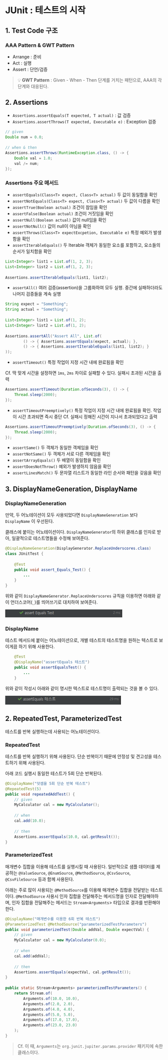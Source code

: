 # JUnit : 테스트의 시작

## 1. Test Code 구조

### AAA Pattern & GWT Pattern
- Arrange : 준비
- Act : 실행
- Assert : 단언/검증

> 💡 **GWT Pattern** : Given - When - Then 단계를 거치는 패턴으로, AAA의 각 단계와 대응된다.

## 2. Assertions
- `Assertions.assertEquals(T expected, T actual)` : 값 검증
- `Assertions.assertThrows(T expected, Executable e)` : Exception 검증

```java
// given
Double num = 0.0;

// when & then
Assertions.assertThrows(RuntimeException.class, () -> {
    Double val = 1.0;
    val /= num;
});
```

### Assertions 주요 메서드

- `assertEquals(Class<T> expect, Class<T> actual)` 두 값이 동일함을 확인
- `assertNotEquals(Class<T> expect, Class<T> actual)` 두 값이 다름을 확인
- `assertTrue(Boolean actual)` 조건이 참임을 확인
- `assertFalse(Boolean actual)` 조건이 거짓임을 확인
- `assertNull(Boolean actual)` 값이 null임을 확인
- `assertNotNull()` 값이 null이 아님을 확인
- `assertThrows(Class<T> expectExcpetion, Executable e)` 특정 예외가 발생함을 확인
- `assertIterableEquals()` 두 Iterable 객체가 동일한 요소를 포함하고, 요소들의 순서가 일치함을 확인

```java
List<Integer> list1 = List.of(1, 2, 3);
List<Integer> list2 = List.of(1, 2, 3);
    
Assertions.assertIterableEquals(list1, list2);
```

- `assertAll()` 여러 검증(assertion)을 그룹화하여 모두 실행. 중간에 실패하더라도 나머지 검증들을 계속 실행

```java
String expect = "Something";
String actual = "Something";
    
List<Integer> list1 = List.of(1, 2);
List<Integer> list2 = List.of(1, 2);
    
Assertions.assertAll("Assert All", List.of(
        () -> { Assertions.assertEquals(expect, actual); },
        () -> { Assertions.assertIterableEquals(list1, list2); }
));
```

- `assertTimeout()` 특정 작업이 지정 시간 내에 완료됨을 확인

Cf. 딱 맞게 시간을 설정하면  `1ms`, `2ms` 차이로 실패할 수 있다. 실패시 초과된 시간을 출력

```java
Assertions.assertTimeout(Duration.ofSeconds(3), () -> {
    Thread.sleep(2000);
});
```

- `assertTimeoutPreemptively()` 특정 작업이 지정 시간 내에 완료됨을 확인. 작업이 시간 초과되면 즉시 중단
Cf. 실패시 정해진 시간이 지나서 초과되었다고 출력

```java
Assertions.assertTimeoutPreemptively(Duration.ofSeconds(3), () -> {
    Thread.sleep(2000);
});
```

- `assertSame()` 두 객체가 동일한 객체임을 확인
- `assertNotSame()` 두 객체가 서로 다른 객체임을 확인
- `assertArrayEquals()` 두 배열이 동일함을 확인
- `assertDoesNotThrow()` 예외가 발생하지 않음을 확인
- `assertLinesMatch()` 두 문자열 리스트가 동일한 라인 순서와 패턴을 갖음을 확인

## 3. DisplayNameGeneration, DisplayName

### DisplayNameGeneration

만약, 두 어노테이션이 모두 사용되었다면 `DisplayNameGeneration` 보다 `DisplayName` 이 우선된다.

클래스에 붙이는 어노테이션이다. `DisplayNameGenerator`의 하위 클래스를 인자로 받아, 일괄적으로 테스트명들을 수정해 보여준다.
```java
@DisplayNameGeneration(DisplayGenerator.ReplaceUnderscores.class)
class JUnitTest {
    
    @Test
    public void assert_Equals_Test() {
        ...
    }
}
```
 위와 같이 `DisplayNameGenerator.ReplaceUnderscores` 규칙을 이용하면 아래와 같이 언더스코어(`_`)를 띄어쓰기로 대치하여 보여준다.

![img.png](src/main/resources/static/img/img.png)

### DisplayName
 테스트 메서드에 붙이는 어노테이션으로, 개별 테스트의 테스트명을 원하는 텍스트로 보이게끔 하기 위해 사용한다.
```java
    @Test
    @DisplayName("assertEquals 테스트")
    public void assertEqualsTest() {
        ...
    }
```
 위와 같이 작성시 아래와 같이 명시한 텍스트로 테스트명이 출력되는 것을 볼 수 있다.

![img.png](src/main/resources/static/img/img2.png)

## 2. RepeatedTest, ParameterizedTest
 테스트를 반복 실행하는데 사용되는 어노테이션이다.

### RepeatedTest
 테스트를 반복 실행하기 위해 사용된다. 단순 반복이기 때문에 안정성 및 견고성을 테스트하기 위해 사용된다.
 
아래 코드 실행시 동일한 테스트가 5회 단순 반복된다.
```java
@DisplayName("덧셈을 5회 단순 반복 테스트")
@RepeatedTest(5)
public void repeatedAddTest() {
    // given
    MyCalculator cal = new MyCalculator();
    
    // when
    cal.add(10.0);
    
    // then
    Assertions.assertEquals(10.0, cal.getResult());
}
```

### ParameterizedTest
 매개변수 집합을 이용해 테스트를 실행시킬 때 사용된다.
 일반적으로 샘플 데이터를 제공하는 `@ValueSource`, `@EnumSource`, `@MethodSource`, `@CsvSource`, `@CsvFileSource` 등과 함께 사용된다.

 아래는 주로 많이 사용되는 `@MethodSource`를 이용해 매개변수 집합을 전달받는 테스트이다. 
 `@MethodSource` 사용시 인자 집합을 전달해주는 메서드명을 인자로 전달해야하며, 인자 집합을 전달해주는 메서드는 `Stream<Arguments`> 타입으로 결과를 반환해야 한다.
```java
@DisplayName("매개변수를 이용한 6회 반복 테스트")
@ParameterizedTest @MethodSource("parameterizedTestParameters")
public void parameterizedTest(Double addVal, Double expectVal) {
    // given
    MyCalculator cal = new MyCalculator(0.0);

    // when
    cal.add(addVal);

    // then
    Assertions.assertEquals(expectVal, cal.getResult());
}

public static Stream<Arguments> parameterizedTestParameters() {
    return Stream.of(
        Arguments.of(10.0, 10.0),
        Arguments.of(2.0, 2.0),
        Arguments.of(4.0, 4.0),
        Arguments.of(5.0, 5.0),
        Arguments.of(17.0, 17.0),
        Arguments.of(23.0, 23.0)
    );
}
```

> Cf. 이 때, `Arguments`는 `org.junit.jupiter.params.provider` 패키지에 속한 클래스이다.


